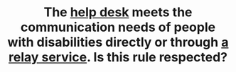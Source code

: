 ---
title: The [help desk](#service-d-assistance) meets the communication needs of people with disabilities directly or through [a relay service](#service-de-relais). Is this rule respected?
---